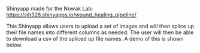 Shinyapp made for the Nowak Lab: https://sjh326.shinyapps.io/wound_healing_pipeline/

This Shinyapp allows users to upload a set of images and will then splice up their file names into different columns as needed. The user will then be able to download a csv of the spliced up file names. A demo of this is shown below.

